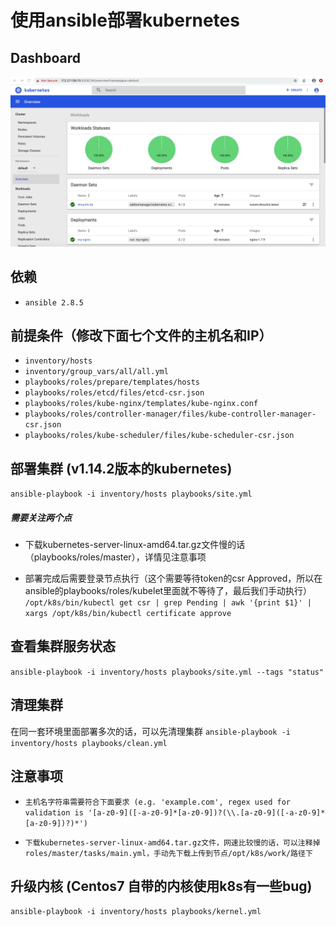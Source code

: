 # 使用ansible部署kubernetes

## Dashboard
![Dashboard](images/dashboard.jpg)

## 依赖
* `ansible 2.8.5`

## 前提条件（修改下面七个文件的主机名和IP）
* `inventory/hosts`
* `inventory/group_vars/all/all.yml`
* `playbooks/roles/prepare/templates/hosts` 
* `playbooks/roles/etcd/files/etcd-csr.json`
* `playbooks/roles/kube-nginx/templates/kube-nginx.conf`
* `playbooks/roles/controller-manager/files/kube-controller-manager-csr.json`
* `playbooks/roles/kube-scheduler/files/kube-scheduler-csr.json`

## 部署集群 (v1.14.2版本的kubernetes)
`ansible-playbook -i inventory/hosts playbooks/site.yml`

##### 需要关注两个点
* 下载kubernetes-server-linux-amd64.tar.gz文件慢的话（playbooks/roles/master），详情见注意事项

* 部署完成后需要登录节点执行（这个需要等待token的csr Approved，所以在ansible的playbooks/roles/kubelet里面就不等待了，最后我们手动执行）
`/opt/k8s/bin/kubectl get csr | grep Pending | awk '{print $1}' | xargs /opt/k8s/bin/kubectl certificate approve`

## 查看集群服务状态
`ansible-playbook -i inventory/hosts playbooks/site.yml --tags "status"`

## 清理集群
在同一套环境里面部署多次的话，可以先清理集群
`ansible-playbook -i inventory/hosts playbooks/clean.yml`

## 注意事项
* `主机名字符串需要符合下面要求 (e.g. 'example.com', regex used for validation is '[a-z0-9]([-a-z0-9]*[a-z0-9])?(\\.[a-z0-9]([-a-z0-9]*[a-z0-9])?)*')`

* `下载kubernetes-server-linux-amd64.tar.gz文件，网速比较慢的话，可以注释掉roles/master/tasks/main.yml，手动先下载上传到节点/opt/k8s/work/路径下`

## 升级内核 (Centos7 自带的内核使用k8s有一些bug)
`ansible-playbook -i inventory/hosts playbooks/kernel.yml`
